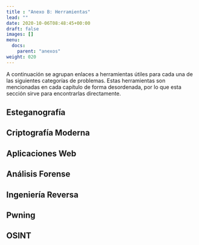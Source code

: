 ```yaml
---
title : "Anexo B: Herramientas"
lead: ""
date: 2020-10-06T08:48:45+00:00
draft: false
images: []
menu:
  docs:
    parent: "anexos"
weight: 020
---
```



A continuación se agrupan enlaces a herramientas útiles para cada una de las siguientes categorías de problemas. Estas herramientas son mencionadas en cada capítulo de forma desordenada, por lo que esta sección sirve para encontrarlas directamente.

## Esteganografía

## Criptografía Moderna

## Aplicaciones Web

## Análisis Forense

## Ingeniería Reversa

## Pwning

## OSINT
